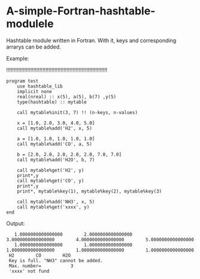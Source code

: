 # A-simple-Fortran-hashtable-modulele
Hashtable module written in Fortran. With it, keys and corresponding arrarys can be added.

Example:


!!!!!!!!!!!!!!!!!!!!!!!!!!!!!!!!!!!!!!!!!!!!!!!!!!!!!!!!!!!!!!!!!!!

```Fortran
program test
    use hashtable_lib
    implicit none
    real(nreal) :: x(5), a(5), b(7) ,y(5)
    type(hashtable) :: mytable 
    
    call mytable%init(3, 7) !! (n-keys, n-values)
    
    x = [1.0, 2.0, 3.0, 4.0, 5.0]
    call mytable%add('H2', x, 5)
    
    a = [1.0, 1.0, 1.0, 1.0, 1.0]
    call mytable%add('CO', a, 5)
    
    b = [2.0, 2.0, 2.0, 2.0, 2.0, 7.0, 7.0]
    call mytable%add('H2O', b, 7)
    
    call mytable%get('H2', y)
    print*,y
    call mytable%get('CO', y)
    print*,y
    print*, mytable%key(1), mytable%key(2), mytable%key(3)
    
    call mytable%add('NH3', x, 5)
    call mytable%get('xxxx', y)
end
```

Output:

```text
   1.0000000000000000        2.0000000000000000        3.0000000000000000        4.0000000000000000        5.0000000000000000     
   1.0000000000000000        1.0000000000000000        1.0000000000000000        1.0000000000000000        1.0000000000000000     
 H2        CO        H2O       
 Key is full. "NH3" cannot be added.
 Max. number=           3
 'xxxx' not fund
```
